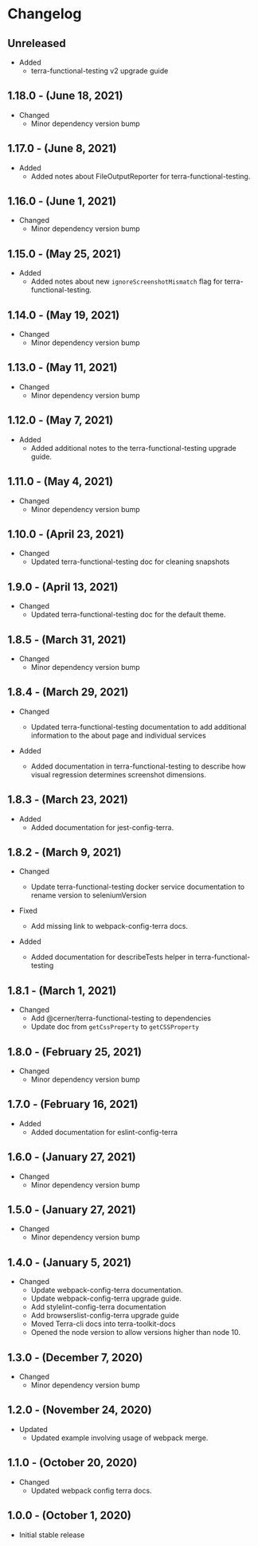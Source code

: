 # Changelog

## Unreleased

* Added
  * terra-functional-testing v2 upgrade guide

## 1.18.0 - (June 18, 2021)

* Changed
  * Minor dependency version bump

## 1.17.0 - (June 8, 2021)

* Added
  * Added notes about FileOutputReporter for terra-functional-testing.

## 1.16.0 - (June 1, 2021)

* Changed
  * Minor dependency version bump

## 1.15.0 - (May 25, 2021)

* Added
  * Added notes about new `ignoreScreenshotMismatch` flag for terra-functional-testing.

## 1.14.0 - (May 19, 2021)

* Changed
  * Minor dependency version bump

## 1.13.0 - (May 11, 2021)

* Changed
  * Minor dependency version bump

## 1.12.0 - (May 7, 2021)

* Added
  * Added additional notes to the terra-functional-testing upgrade guide.

## 1.11.0 - (May 4, 2021)

* Changed
  * Minor dependency version bump

## 1.10.0 - (April 23, 2021)

* Changed
  * Updated terra-functional-testing doc for cleaning snapshots

## 1.9.0 - (April 13, 2021)

* Changed
  * Updated terra-functional-testing doc for the default theme.

## 1.8.5 - (March 31, 2021)

* Changed
  * Minor dependency version bump

## 1.8.4 - (March 29, 2021)

* Changed
  * Updated terra-functional-testing documentation to add additional information to the about page and individual services

* Added
  * Added documentation in terra-functional-testing to describe how visual regression determines screenshot dimensions.

## 1.8.3 - (March 23, 2021)

* Added
  * Added documentation for jest-config-terra.

## 1.8.2 - (March 9, 2021)

* Changed
  * Update terra-functional-testing docker service documentation to rename version to seleniumVersion

* Fixed
  * Add missing link to webpack-config-terra docs.

* Added
  * Added documentation for describeTests helper in terra-functional-testing

## 1.8.1 - (March 1, 2021)

* Changed
  * Add @cerner/terra-functional-testing to dependencies
  * Update doc from `getCssProperty` to `getCSSProperty`

## 1.8.0 - (February 25, 2021)

* Changed
  * Minor dependency version bump

## 1.7.0 - (February 16, 2021)

* Added
  * Added documentation for eslint-config-terra

## 1.6.0 - (January 27, 2021)

* Changed
  * Minor dependency version bump

## 1.5.0 - (January 27, 2021)

* Changed
  * Minor dependency version bump

## 1.4.0 - (January 5, 2021)

* Changed
  * Update webpack-config-terra documentation.
  * Update webpack-config-terra upgrade guide.
  * Add stylelint-config-terra documentation
  * Add browserslist-config-terra upgrade guide
  * Moved Terra-cli docs into terra-toolkit-docs
  * Opened the node version to allow versions higher than node 10.

## 1.3.0 - (December 7, 2020)

* Changed
  * Minor dependency version bump

## 1.2.0 - (November 24, 2020)

* Updated
  * Updated example involving usage of webpack merge.

## 1.1.0 - (October 20, 2020)

* Changed
  * Updated webpack config terra docs.

## 1.0.0 - (October 1, 2020)

* Initial stable release
